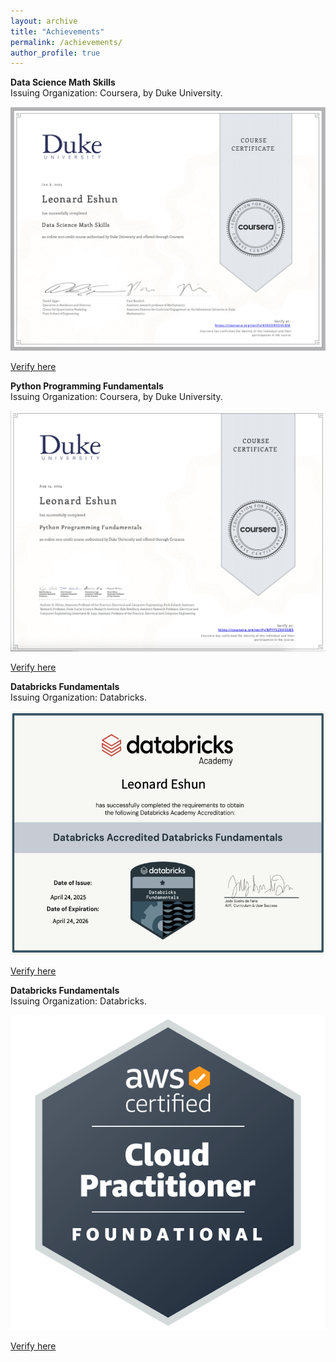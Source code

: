 ```yaml
---
layout: archive
title: "Achievements"
permalink: /achievements/
author_profile: true
---
```


<!-- {% if site.talkmap_link == true %}

<p style="text-decoration:underline;"><a href="/talkmap.html">See a map of all the places I've given a talk!</a></p>

{% endif %}

{% for post in site.talks reversed %}
  {% include archive-single-talk.html %}
{% endfor %} -->


**Data Science Math Skills**    
Issuing Organization: Coursera, by Duke University.    

<p align="center">
  <img src="/images/duke_certificate_1.png" />
</p>

<a href="https://www.coursera.org/account/accomplishments/certificate/4392D9YDHLBM" target="_blank">Verify here</a>   

**Python Programming Fundamentals**  
Issuing Organization: Coursera, by Duke University.    

<p align="center">
  <img src="/images/duke_certificate_2.png" />
</p>

<a href="https://coursera.org/verify/BPYYS2XQ3SB5" target="_blank">Verify here</a>


**Databricks Fundamentals**    
Issuing Organization: Databricks.      

<p align="center">
  <img src="/images/databricks_1.png" />
</p>
<a href="https://credentials.databricks.com/c2193323-7436-4548-81ed-b90560dce420#acc.R1JIEGKU" target="_blank">Verify here</a>   


**Databricks Fundamentals**    
Issuing Organization: Databricks.      

<p align="center">
  <img src="/images/aws-certified-cloud-practitioner.png" />
</p>
<a href="https://cp.certmetrics.com/amazon/en/public/verify/credential/c382200b7a5b4235947b8d45759d51da" target="_blank">Verify here</a>   
